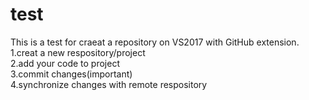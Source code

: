 # test
This is a test for craeat a repository on VS2017 with GitHub extension.
1.creat a new respository/project\
2.add your code to project\
3.commit changes(important)\
4.synchronize changes with remote respository
